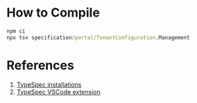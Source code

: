 # How to Compile

```cmd
npm ci
npx tsv specification/portal/TenantConfiguration.Management
```

# References

1. [TypeSpec installations](https://typespec.io/docs)
1. [TypeSpec VSCode extension](https://typespec.io/docs/introduction/editor/vscode)
